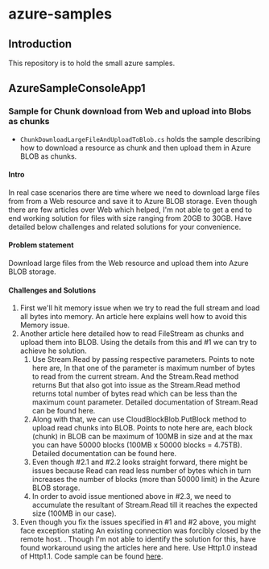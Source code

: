 # azure-samples
## Introduction
This repository is to hold the small azure samples.

## AzureSampleConsoleApp1
### Sample for Chunk download from Web and upload into Blobs as chunks

 - `ChunkDownloadLargeFileAndUploadToBlob.cs` holds the sample describing how to download a resource as chunk and then upload them in Azure BLOB as chunks.
 
#### Intro
In real case scenarios there are time where we need to download large files from from a Web resource and save it to Azure BLOB storage. Even though there are few articles over Web which helped, I'm not able to get a end to end working solution for files with size ranging from 20GB to 30GB. Have detailed below challenges and related solutions for your convenience.

#### Problem statement
Download large files from the Web resource and upload them into Azure BLOB storage.

#### Challenges and Solutions
 1. First we'll hit memory issue when we try to read the full stream and load all bytes into memory. An article here explains well how to avoid this Memory issue.
 1. Another article here detailed how to read FileStream  as chunks and upload them into BLOB. Using the details from this and #1 we can try to achieve he solution. 
    1. Use Stream.Read by passing respective parameters. Points to note here are, In that one of the parameter is maximum number of bytes to read from the current stream. And the Stream.Read method returns  But that also got into issue as the Stream.Read method returns total number of bytes read which can be less than the maximum count parameter. Detailed documentation of Stream.Read can be found here. 
    1. Along with that, we can use CloudBlockBlob.PutBlock method to upload read chunks into BLOB. Points to note here are, each block (chunk) in BLOB can be maximum of 100MB in size and at the max you can have 50000 blocks (100MB x 50000 blocks = 4.75TB). Detailed documentation can be found here. 
    1. Even though #2.1 and #2.2 looks straight forward, there might be issues because Read can read less number of bytes which in turn increases the number of blocks (more than 50000 limit) in the Azure BLOB storage.
    1. In order to avoid issue mentioned above in #2.3, we need to accumulate the resultant of  Stream.Read till it reaches the expected size (100MB in our case).
 1. Even though you fix the issues specified in #1 and #2 above, you might face exception stating An existing connection was forcibly closed by the remote host. . Though I'm not able to identify the solution for this, have found workaround using the articles here and here. Use Http1.0 instead of Http1.1.
Code sample can be found [here](/AzureSamples/AzureSampleConsoleApp1/ChunkDownloadLargeFileAndUploadToBlob.cs).
